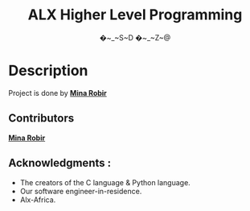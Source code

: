 <h1 align="center">
  ALX Higher Level Programming
</h1>

<p align="center">
   �~_~S~D �~_~Z~@
</p>

# Description
Project is done by  [**Mina Robir**](https://github.com/minarob23)

## Contributors
[**Mina Robir**](https://github.com/minarob23)

## Acknowledgments :
- The creators of the C language & Python language.
- Our software engineer-in-residence.
- Alx-Africa.
